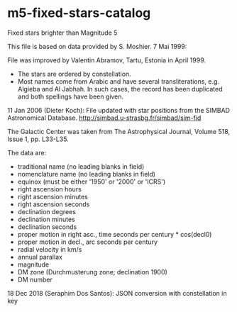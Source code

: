 # m5-fixed-stars-catalog

Fixed stars brighter than Magnitude 5

This file is based on data provided by S. Moshier.
7 Mai 1999:

File was improved by Valentin Abramov, Tartu, Estonia in April 1999.
- The stars are ordered by constellation.
- Most names come from Arabic and have several transliterations,
 e.g. Algieba and Al Jabhah. In such cases, the record has been
 duplicated and both spellings have been given.

11 Jan 2006 (Dieter Koch):
File updated with star positions from the SIMBAD Astronomical Database.
http://simbad.u-strasbg.fr/simbad/sim-fid

The Galactic Center was taken from
The Astrophysical Journal, Volume 518, Issue 1, pp. L33-L35.

The data are:
- traditional name (no leading blanks in field)
- nomenclature name (no leading blanks in field)
- equinox (must be either '1950' or '2000' or 'ICRS')
- right ascension hours
- right ascension minutes
- right ascension seconds
- declination degrees
- declination minutes
- declination seconds
- proper motion in right asc., time seconds per century * cos(decl0)
- proper motion in decl., arc seconds per century
- radial velocity in km/s
- annual parallax
- magnitude
- DM zone (Durchmusterung zone; declination 1900)
- DM number

18 Dec 2018 (Seraphim Dos Santos):
JSON conversion with constellation in key
